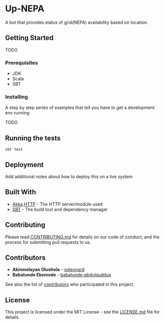 # Up-NEPA

A bot that provides status of grid(NEPA) availability based on location.

## Getting Started

TODO

### Prerequisites

* JDK
* Scala
* SBT


### Installing

A step by step series of examples that tell you have to get a development env running

TODO

## Running the tests

```
sbt test
```

## Deployment

Add additional notes about how to deploy this on a live system

## Built With

* [Akka HTTP](https://github.com/akka/akka-http/) - The HTTP server/module used
* [SBT](http://www.scala-sbt.org/) - The build tool and dependency manager

## Contributing

Please read [CONTRIBUTING.md](contributing.md) for details on our code of conduct, and the process for submitting pull requests to us.

## Contributors

* **Akinmolayan Olushola** - [osleonard](https://github.com/osleonard)
* **Babatunde Ekemode** - [babatunde-abdulquddus](https://github.com/babatunde-abdulquddus)


See also the list of [contributors](https://github.com/LagosScala/up-nepa/contributors) who participated in this project.

## License

This project is licensed under the MIT License - see the [LICENSE.md](LICENSE.md) file for details



